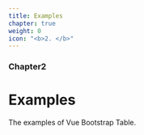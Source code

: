 ```yaml
---
title: Examples
chapter: true
weight: 0
icon: "<b>2. </b>"
---
```


### Chapter2

# Examples

The examples of Vue Bootstrap Table.
